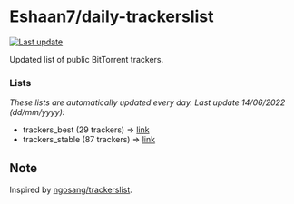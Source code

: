 
# Eshaan7/daily-trackerslist 

[![Last update](https://img.shields.io/badge/Last%20update-14/06/2022-blue.svg)](#)

Updated list of public BitTorrent trackers.

### Lists
*These lists are automatically updated every day. Last update 14/06/2022 (_dd/mm/yyyy_):*

* trackers_best (29 trackers) => [link](https://raw.githubusercontent.com/eshaan7/daily-trackerslist/master/trackers_best.txt)
* trackers_stable (87 trackers) => [link](https://raw.githubusercontent.com/eshaan7/daily-trackerslist/master/trackers_stable.txt)

## Note

Inspired by [ngosang/trackerslist](https://github.com/ngosang/trackerslist).
